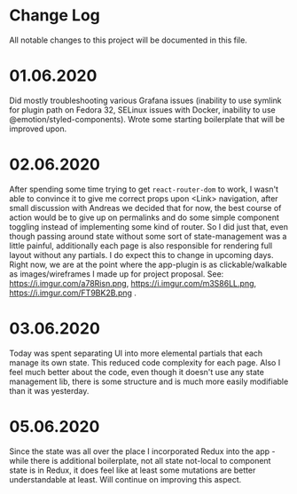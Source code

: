 # Change Log

All notable changes to this project will be documented in this file.

# 01.06.2020

Did mostly troubleshooting various Grafana issues (inability to use symlink for plugin path on Fedora 32, SELinux issues with Docker, inability to use @emotion/styled-components). Wrote some starting boilerplate that will be improved upon.

# 02.06.2020

After spending some time trying to get `react-router-dom` to work, I wasn't able to convince it to give me correct props upon &lt;Link&gt; navigation, after small discussion with Andreas we decided that for now, the best course of action would be to give up on permalinks and do some simple component toggling instead of implementing some kind of router. So I did just that, even though passing around state without some sort of state-management was a little painful, additionally each page is also responsible for rendering full layout without any partials. I do expect this to change in upcoming days. Right now, we are at the point where the app-plugin is as clickable/walkable as images/wireframes I made up for project proposal. See: https://i.imgur.com/a78Risn.png, https://i.imgur.com/m3S86LL.png, https://i.imgur.com/FT9BK2B.png .


# 03.06.2020

Today was spent separating UI into more elemental partials that each manage its own state. This reduced code complexity for each page. Also I feel much better about the code, even though it doesn't use any state management lib, there is some structure and is much more easily modifiable than it was yesterday.

# 05.06.2020

Since the state was all over the place I incorporated Redux into the app - while there is additional boilerplate, not all state not-local to component state is in Redux, it does feel like at least some mutations are better understandable at least. Will continue on improving this aspect.
